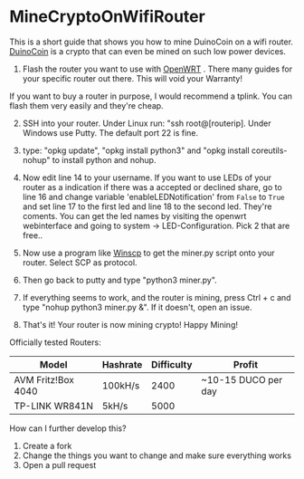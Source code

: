 
# MineCryptoOnWifiRouter

This is a short guide that shows you how to mine DuinoCoin on a wifi router. <a  href="https://duinocoin.com">DuinoCoin</a> is a crypto that can even be mined on such low power devices.

1. Flash the router you want to use with <a  href="https://openwrt.org">OpenWRT</a> . There many guides for your specific router out there. This will void your Warranty!

If you want to buy a router in purpose, I would recommend a tplink. You can flash them very easily and they're cheap.

2. SSH into your router. Under Linux run: "ssh root@[routerip]. Under Windows use Putty. The default port 22 is fine.

3. type: "opkg update", "opkg install python3" and "opkg install coreutils-nohup" to install python and nohup.

4. Now edit line 14 to your username. If you want to use LEDs of your router as a indication if there was a accepted or declined share, go to line 16 and change variable 'enableLEDNotification' from ```False``` to ```True```  and set line 17 to the first led and line 18 to the second led. They're coments. You can get the led names by visiting the openwrt webinterface and going to system -> LED-Configuration. Pick 2 that are free..

5. Now use a program like <a  href="https://winscp.net/eng/download.php">Winscp</a> to get the miner.py script onto your router. Select SCP as protocol.

6. Then go back to putty and type "python3 miner.py".

7. If everything seems to work, and the router is mining, press Ctrl + c and type "nohup python3 miner.py &". If it doesn't, open an issue.

8. That's it! Your router is now mining crypto! Happy Mining!

  
Officially tested Routers:

Model | Hashrate | Difficulty | Profit
--- | --- | --- | ---
AVM Fritz!Box 4040 | 100kH/s | 2400 | ~10-15 DUCO per day
TP-LINK WR841N | 5kH/s | 5000

  
How can I further develop this?
1. Create a fork
2. Change the things you want to change and make sure everything works
3. Open a pull request
